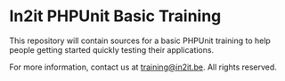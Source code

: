 # In2it PHPUnit Basic Training

This repository will contain sources for a basic PHPUnit training to help people getting started quickly testing their applications.

For more information, contact us at [training@in2it.be](mailto:training@in2it.be). All rights reserved.
